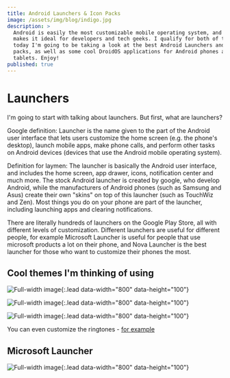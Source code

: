 ```yaml
---
title: Android Launchers & Icon Packs
image: /assets/img/blog/indigo.jpg
description: >
  Android is easily the most customizable mobile operating system, and this
  makes it ideal for developers and tech geeks. I qualify for both of those, so
  today I'm going to be taking a look at the best Android Launchers and Icon
  packs, as well as some cool DroidOS applications for Android phones and
  tablets. Enjoy!
published: true
---
```

# Launchers
I'm going to start with talking about launchers. But first, what are launchers?

Google definition: Launcher is the name given to the part of the Android user interface that lets users customize the home screen (e.g. the phone's desktop), launch mobile apps, make phone calls, and perform other tasks on Android devices (devices that use the Android mobile operating system).

Definition for laymen: The launcher is basically the Android user interface, and includes the home screen, app drawer, icons, notification center and much more. The stock Android launcher is created by google, who develop Android, while the manufacturers of Android phones (such as Samsung and Asus) create their own "skins" on top of this launcher (such as TouchWiz and Zen). Most things you do on your phone are part of the launcher, including launching apps and clearing notifications.

There are literally hundreds of launchers on the Google Play Store, all with different levels of customization. Different launchers are useful for different people, for example Microsoft Launcher is useful for people that use microsoft products a lot on their phone, and Nova Launcher is the best launcher for those who want to customize their phones the most.

## Cool themes I'm thinking of using

![Full-width image](https://i.imgur.com/MkV7vSn.png){:.lead data-width="800" data-height="100"}


![Full-width image](https://www.androidcentral.com/sites/androidcentral.com/files/styles/xlarge_wm_brw/public/article_images/2016/12/star-wars-rogue-one-themes-hero.jpg){:.lead data-width="800" data-height="100"}

![Full-width image](https://www.androidcentral.com/sites/androidcentral.com/files/styles/xlarge_wm_brw/public/article_images/2015/12/bb8-theme.jpg){:.lead data-width="800" data-height="100"}

You can even customize the ringtones - [for example](https://forum.xda-developers.com/showthread.php?t=2691105)

## Microsoft Launcher
![Full-width image](https://www.bleepstatic.com/content/posts/2018/07/06/microsoft-launcher.jpg){:.lead data-width="800" data-height="100"}



